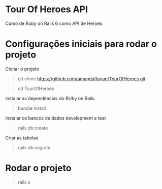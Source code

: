 # Tour Of Heroes API

Curso de Ruby on Rails 6 como API de Heroes.

# Configurações iniciais para rodar o projeto

Clonar o projeto

>git clone https://github.com/amandaflorian/TourOfHeroes.git

>cd TourOfHeroes

Instalar as dependências do RUby on Rails

>bundle install

Instalar os bancos de dados development e test

>rails db:create

Criar as tabelas

>rails db:migrate

# Rodar o projeto

>rails s